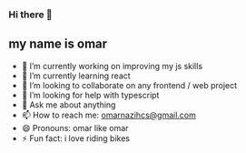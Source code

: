 ### Hi there 👋
## my name is omar
<!--
**omarnazih/omarnazih** is a ✨ _special_ ✨ repository because its `README.md` (this file) appears on your GitHub profile.

Here are some ideas to get you started:

- 🔭 I’m currently working on ...
- 🌱 I’m currently learning ...
- 👯 I’m looking to collaborate on ...
- 🤔 I’m looking for help with ...
- 💬 Ask me about ...
- 📫 How to reach me: ...
- 😄 Pronouns: ...
- ⚡ Fun fact: ...
-->

- 🔭 I’m currently working on improving my js skills
- 🌱 I’m currently learning react 
- 👯 I’m looking to collaborate on any frontend / web project 
- 🤔 I’m looking for help with typescript 
- 💬 Ask me about anything
- 📫 How to reach me: omarnazihcs@gmail.com
- 😄 Pronouns: omar like omar 
- ⚡ Fun fact: i love riding bikes

